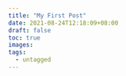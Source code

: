 ```yaml
---
title: "My First Post"
date: 2021-08-24T12:18:09+08:00
draft: false
toc: true
images:
tags: 
  - untagged
---
```


